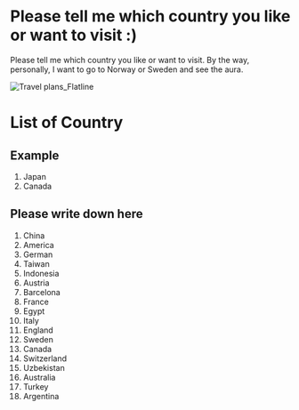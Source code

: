 # Please tell me which country you like or want to visit :)
Please tell me which country you like or want to visit. 
By the way, personally, I want to go to Norway or Sweden and see the aura.

![Travel plans_Flatline](https://github.com/NAIST-SE/AttractingContributors/assets/65530655/e76bfdf3-5ba5-4f58-b61b-fcc715754c7d)

# List of Country
## Example
1. Japan
2. Canada

## Please write down here
1. China
2. America
3. German
4. Taiwan
5. Indonesia
6. Austria
7. Barcelona
8. France
9. Egypt
10. Italy
11. England
12. Sweden
13. Canada
14. Switzerland
15. Uzbekistan
16. Australia
17. Turkey
18. Argentina

